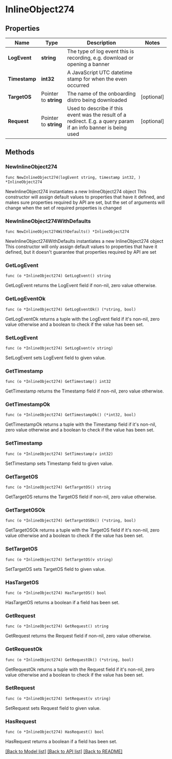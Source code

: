 # InlineObject274

## Properties

Name | Type | Description | Notes
------------ | ------------- | ------------- | -------------
**LogEvent** | **string** | The type of log event this is recording, e.g. download or opening a banner | 
**Timestamp** | **int32** | A JavaScript UTC datetime stamp for when the even occurred | 
**TargetOS** | Pointer to **string** | The name of the onboarding distro being downloaded | [optional] 
**Request** | Pointer to **string** | Used to describe if this event was the result of a redirect. E.g. a query param if an info banner is being used | [optional] 

## Methods

### NewInlineObject274

`func NewInlineObject274(logEvent string, timestamp int32, ) *InlineObject274`

NewInlineObject274 instantiates a new InlineObject274 object
This constructor will assign default values to properties that have it defined,
and makes sure properties required by API are set, but the set of arguments
will change when the set of required properties is changed

### NewInlineObject274WithDefaults

`func NewInlineObject274WithDefaults() *InlineObject274`

NewInlineObject274WithDefaults instantiates a new InlineObject274 object
This constructor will only assign default values to properties that have it defined,
but it doesn't guarantee that properties required by API are set

### GetLogEvent

`func (o *InlineObject274) GetLogEvent() string`

GetLogEvent returns the LogEvent field if non-nil, zero value otherwise.

### GetLogEventOk

`func (o *InlineObject274) GetLogEventOk() (*string, bool)`

GetLogEventOk returns a tuple with the LogEvent field if it's non-nil, zero value otherwise
and a boolean to check if the value has been set.

### SetLogEvent

`func (o *InlineObject274) SetLogEvent(v string)`

SetLogEvent sets LogEvent field to given value.


### GetTimestamp

`func (o *InlineObject274) GetTimestamp() int32`

GetTimestamp returns the Timestamp field if non-nil, zero value otherwise.

### GetTimestampOk

`func (o *InlineObject274) GetTimestampOk() (*int32, bool)`

GetTimestampOk returns a tuple with the Timestamp field if it's non-nil, zero value otherwise
and a boolean to check if the value has been set.

### SetTimestamp

`func (o *InlineObject274) SetTimestamp(v int32)`

SetTimestamp sets Timestamp field to given value.


### GetTargetOS

`func (o *InlineObject274) GetTargetOS() string`

GetTargetOS returns the TargetOS field if non-nil, zero value otherwise.

### GetTargetOSOk

`func (o *InlineObject274) GetTargetOSOk() (*string, bool)`

GetTargetOSOk returns a tuple with the TargetOS field if it's non-nil, zero value otherwise
and a boolean to check if the value has been set.

### SetTargetOS

`func (o *InlineObject274) SetTargetOS(v string)`

SetTargetOS sets TargetOS field to given value.

### HasTargetOS

`func (o *InlineObject274) HasTargetOS() bool`

HasTargetOS returns a boolean if a field has been set.

### GetRequest

`func (o *InlineObject274) GetRequest() string`

GetRequest returns the Request field if non-nil, zero value otherwise.

### GetRequestOk

`func (o *InlineObject274) GetRequestOk() (*string, bool)`

GetRequestOk returns a tuple with the Request field if it's non-nil, zero value otherwise
and a boolean to check if the value has been set.

### SetRequest

`func (o *InlineObject274) SetRequest(v string)`

SetRequest sets Request field to given value.

### HasRequest

`func (o *InlineObject274) HasRequest() bool`

HasRequest returns a boolean if a field has been set.


[[Back to Model list]](../README.md#documentation-for-models) [[Back to API list]](../README.md#documentation-for-api-endpoints) [[Back to README]](../README.md)


